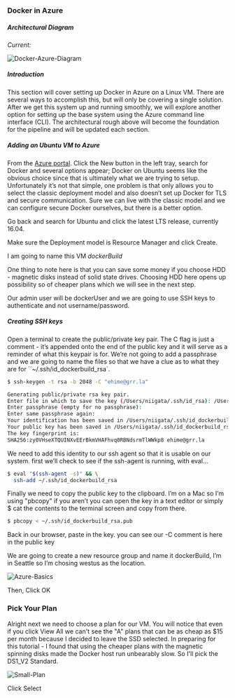 ### Docker in Azure

##### Architectural Diagram

_Current:_

![Docker-Azure-Diagram](https://github.com/ehime/azure-containerpipeline/blob/master/assets/02-docker-azure.png?raw=true "Docker in Azure Diagram")


##### Introduction

This section will cover setting up Docker in Azure on a Linux VM. There are several ways to accomplish this, but will only be covering a single solution. After we get this system up and running smoothly, we will explore another option for setting up the base system using the Azure command line interface (CLI). The architectural rough above will become the foundation for the pipeline and will be updated each section.


##### Adding an Ubuntu VM to Azure

From the [Azure portal](http://portal.azure.com/). Click the New button in the left tray, search for Docker and several options appear; Docker on Ubuntu seems like the obvious choice since that is ultimately what we are trying to setup. Unfortunately it’s not that simple, one problem is that only allows you to select the classic deployment model and also doesn’t set up Docker for TLS and secure communication. Sure we can live with the classic model and we can configure secure Docker ourselves, but there is a better option.

Go back and search for Ubuntu and click the latest LTS release, currently 16.04.

Make sure the Deployment model is Resource Manager and click Create.

I am going to name this VM _dockerBuild_

One thing to note here is that you can save some money if you choose HDD - magnetic disks instead of solid state drives. Choosing HDD here opens up possibility so of cheaper plans which we will see in the next step.

Our admin user will be dockerUser and we are going to use SSH keys to authenticate and not username/password.


##### Creating SSH keys

Open a terminal to create the public/private key pair. The C flag is just a comment - it’s appended onto the end of the public key and it will serve as a reminder of what this keypair is for. We’re not going to add a passphrase and we are going to name the files so that we have a clue as to what they are for ``~/.ssh/id_dockerbuild_rsa`.

```bash
$ ssh-keygen -t rsa -b 2048 -C "ehime@grr.la"

Generating public/private rsa key pair.
Enter file in which to save the key (/Users/niigata/.ssh/id_rsa): /Users/niigata/.ssh/id_dockerbuild_rsa
Enter passphrase (empty for no passphrase):
Enter same passphrase again:
Your identification has been saved in /Users/niigata/.ssh/id_dockerbuild_rsa.
Your public key has been saved in /Users/niigata/.ssh/id_dockerbuild_rsa.pub.
The key fingerprint is:
SHA256:zy0VHseXTQUINXvEErBkmVHAFhvq0RBNdsrmTlWWkp8 ehime@grr.la
```

We need to add this identity to our ssh agent so that it is usable on our system. first we’ll check to see if the ssh-agent is running, with eval...

```bash
$ eval "$(ssh-agent -s)" && \
  ssh-add ~/.ssh/id_dockerbuild_rsa
```

Finally we need to copy the public key to the clipboard. I’m on a Mac so I’m using "pbcopy" if you aren’t you can open the key in a text editor or simply $ cat the contents to the terminal screen and copy from there.

```bash
$ pbcopy < ~/.ssh/id_dockerbuild_rsa.pub
```

Back in our browser, paste in the key. you can see our -C comment is here in the public key

We are going to create a new resource group and name it dockerBuild, I’m in Seattle so I’m chosing westus as the location.

![Azure-Basics](https://github.com/ehime/azure-containerpipeline/blob/master/assets/02-azure-basics.png?raw=true "Azure Basics Menu")

Then, Click OK

### Pick Your Plan

Alright next we need to choose a plan for our VM. You will notice that even if you click View All we can't see the "A" plans that can be as cheap as $15 per month because I decided to leave the SSD selected. In preparing for this tutorial - I found that using the cheaper plans with the magnetic spinning disks made the Docker host run unbearably slow. So I'll pick the DS1_V2 Standard.

![Small-Plan](https://github.com/ehime/azure-containerpipeline/blob/master/assets/02-plan-small.png?raw=true "Azure Pick Small Plan")

Click Select
